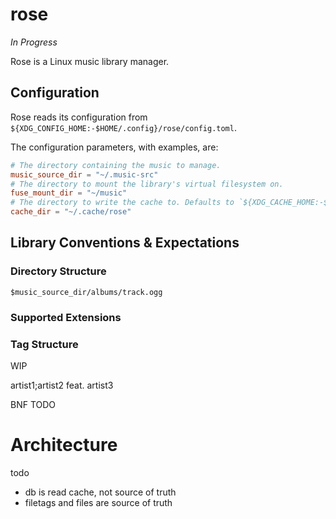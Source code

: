 # rose

_In Progress_

Rose is a Linux music library manager.

## Configuration

Rose reads its configuration from `${XDG_CONFIG_HOME:-$HOME/.config}/rose/config.toml`.

The configuration parameters, with examples, are:

```toml
# The directory containing the music to manage.
music_source_dir = "~/.music-src"
# The directory to mount the library's virtual filesystem on.
fuse_mount_dir = "~/music"
# The directory to write the cache to. Defaults to `${XDG_CACHE_HOME:-$HOME/.cache}/rose`.
cache_dir = "~/.cache/rose"
```

## Library Conventions & Expectations

### Directory Structure

`$music_source_dir/albums/track.ogg`

### Supported Extensions

### Tag Structure

WIP

artist1;artist2 feat. artist3

BNF TODO

# Architecture

todo

- db is read cache, not source of truth
- filetags and files are source of truth
